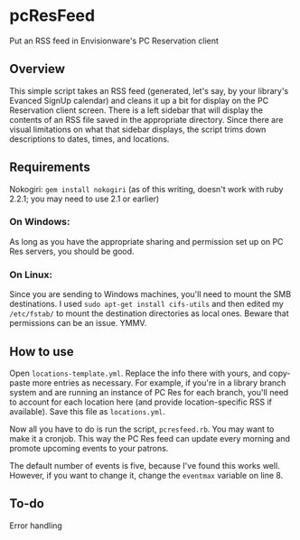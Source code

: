 # pcResFeed
Put an RSS feed in Envisionware's PC Reservation client

## Overview
This simple script takes an RSS feed (generated, let's say, by your library's Evanced SignUp calendar) and cleans it up a bit for display on the PC Reservation client screen. There is a left sidebar that will display the contents of an RSS file saved in the appropriate directory. Since there are visual limitations on what that sidebar displays, the script trims down descriptions to dates, times, and locations.

## Requirements
Nokogiri: `gem install nokogiri` (as of this writing, doesn't work with ruby 2.2.1; you may need to use 2.1 or earlier)

### On Windows:
As long as you have the appropriate sharing and permission set up on PC Res servers, you should be good.

### On Linux:
Since you are sending to Windows machines, you'll need to mount the SMB destinations. I used `sudo apt-get install cifs-utils` and then edited my `/etc/fstab/` to mount the destination directories as local ones. Beware that permissions can be an issue. YMMV.

## How to use
Open `locations-template.yml`. Replace the info there with yours, and copy-paste more entries as necessary. For example, if you're in a library branch system and are running an instance of PC Res for each branch, you'll need to account for each location here (and provide location-specific RSS if available). Save this file as `locations.yml`.

Now all you have to do is run the script, `pcresfeed.rb`. You may want to make it a cronjob. This way the PC Res feed can update every morning and promote upcoming events to your patrons.

The default number of events is five, because I've found this works well. However, if you want to change it, change the `eventmax` variable on line 8.

## To-do
Error handling
